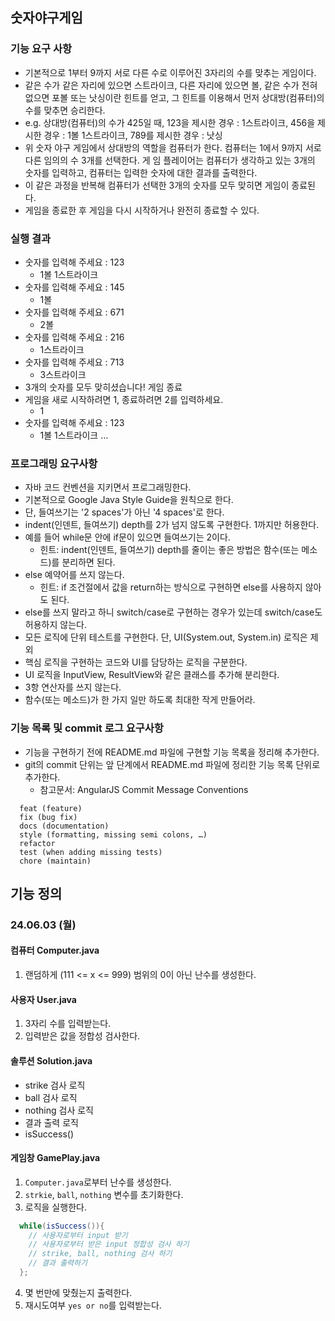 ## 숫자야구게임

### 기능 요구 사항
* 기본적으로 1부터 9까지 서로 다른 수로 이루어진 3자리의 수를 맞추는 게임이다.
* 같은 수가 같은 자리에 있으면 스트라이크, 다른 자리에 있으면 볼, 같은 수가 전혀 없으면 포볼 또는 낫싱이란 힌트를 얻고, 그 힌트를 이용해서 먼저 상대방(컴퓨터)의 수를 맞추면 승리한다.
* e.g. 상대방(컴퓨터)의 수가 425일 때, 123을 제시한 경우 : 1스트라이크, 456을 제시한 경우 : 1볼 1스트라이크, 789를 제시한 경우 : 낫싱
* 위 숫자 야구 게임에서 상대방의 역할을 컴퓨터가 한다. 컴퓨터는 1에서 9까지 서로 다른 임의의 수 3개를 선택한다. 게 임 플레이어는 컴퓨터가 생각하고 있는 3개의 숫자를 입력하고, 컴퓨터는 입력한 숫자에 대한 결과를 출력한다.
* 이 같은 과정을 반복해 컴퓨터가 선택한 3개의 숫자를 모두 맞히면 게임이 종료된다.
* 게임을 종료한 후 게임을 다시 시작하거나 완전히 종료할 수 있다.

### 실행 결과
* 숫자를 입력해 주세요 : 123
  * 1볼 1스트라이크
* 숫자를 입력해 주세요 : 145
  * 1볼
* 숫자를 입력해 주세요 : 671
  * 2볼
* 숫자를 입력해 주세요 : 216
  * 1스트라이크
* 숫자를 입력해 주세요 : 713
  * 3스트라이크
* 3개의 숫자를 모두 맞히셨습니다! 게임 종료
* 게임을 새로 시작하려면 1, 종료하려면 2를 입력하세요.
  * 1
* 숫자를 입력해 주세요 : 123
  * 1볼 1스트라이크
  …

### 프로그래밍 요구사항
* 자바 코드 컨벤션을 지키면서 프로그래밍한다.
* 기본적으로 Google Java Style Guide을 원칙으로 한다.
* 단, 들여쓰기는 '2 spaces'가 아닌 '4 spaces'로 한다.
* indent(인덴트, 들여쓰기) depth를 2가 넘지 않도록 구현한다. 1까지만 허용한다.
* 예를 들어 while문 안에 if문이 있으면 들여쓰기는 2이다.
  * 힌트: indent(인덴트, 들여쓰기) depth를 줄이는 좋은 방법은 함수(또는 메소드)를 분리하면 된다.
* else 예약어를 쓰지 않는다.
  * 힌트: if 조건절에서 값을 return하는 방식으로 구현하면 else를 사용하지 않아도 된다.
* else를 쓰지 말라고 하니 switch/case로 구현하는 경우가 있는데 switch/case도 허용하지 않는다.
* 모든 로직에 단위 테스트를 구현한다. 단, UI(System.out, System.in) 로직은 제외
* 핵심 로직을 구현하는 코드와 UI를 담당하는 로직을 구분한다.
* UI 로직을 InputView, ResultView와 같은 클래스를 추가해 분리한다.
* 3항 연산자를 쓰지 않는다.
* 함수(또는 메소드)가 한 가지 일만 하도록 최대한 작게 만들어라.

### 기능 목록 및 commit 로그 요구사항
* 기능을 구현하기 전에 README.md 파일에 구현할 기능 목록을 정리해 추가한다.
* git의 commit 단위는 앞 단계에서 README.md 파일에 정리한 기능 목록 단위로 추가한다.
  * 참고문서: AngularJS Commit Message Conventions
``` 
  feat (feature)
  fix (bug fix)
  docs (documentation)
  style (formatting, missing semi colons, …)
  refactor
  test (when adding missing tests)
  chore (maintain)
```

## 기능 정의
### 24.06.03 (월)
#### 컴퓨터 Computer.java
1. 랜덤하게 (111 <= x <= 999) 범위의 0이 아닌 난수를 생성한다.

#### 사용자 User.java
1. 3자리 수를 입력받는다.
2. 입력받은 값을 정합성 검사한다.

#### 솔루션 Solution.java
* strike 검사 로직
* ball 검사 로직
* nothing 검사 로직
* 결과 출력 로직
* isSuccess()

#### 게임창 GamePlay.java
1. `Computer.java`로부터 난수를 생성한다.
2. `strkie`, `ball`, `nothing` 변수를 초기화한다.
3. 로직을 실행한다.
``` java
  while(isSuccess()){
    // 사용자로부터 input 받기
    // 사용자로부터 받은 input 정합성 검사 하기
    // strike, ball, nothing 검사 하기
    // 결과 출력하기
  };
```
4. 몇 번만에 맞췄는지 출력한다.
5. 재시도여부 `yes or no`를 입력받는다.
